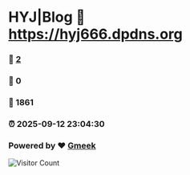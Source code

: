 # HYJ|Blog :link: https://hyj666.dpdns.org 
### :page_facing_up: [2](https://hyj666.dpdns.org/tag.html) 
### :speech_balloon: 0 
### :hibiscus: 1861 
### :alarm_clock: 2025-09-12 23:04:30 
### Powered by :heart: [Gmeek](https://github.com/Meekdai/Gmeek)
![Visitor Count](https://profile-counter.glitch.me/HTJ-hello/count.svg)
